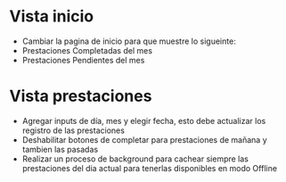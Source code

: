 # Vista inicio
- Cambiar la pagina de inicio para que muestre lo sigueinte:
- Prestaciones Completadas del mes
- Prestaciones Pendientes del mes

# Vista prestaciones
- Agregar inputs de día, mes y elegir fecha, esto debe actualizar los registro de las prestaciones
- Deshabilitar botones de completar para prestaciones de mañana y tambien las pasadas
- Realizar un proceso de background para cachear siempre las prestaciones del dia actual para tenerlas disponibles en modo Offline
